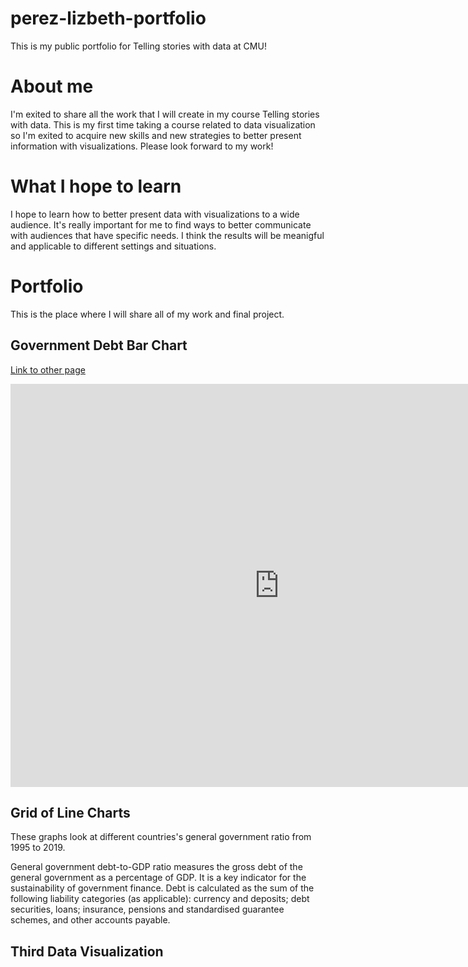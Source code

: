 # perez-lizbeth-portfolio
This is my public portfolio for Telling stories with data at CMU! 

# About me 
I'm exited to share all the work that I will create in my course Telling stories with data. This is my first time taking a course related to data visualization so I'm exited to acquire new skills and new strategies to better present information with visualizations. Please look forward to my work!  

# What I hope to learn 
I hope to learn how to better present data with visualizations to a wide audience. It's really important for me to find ways to better communicate with audiences that have specific needs. I think the results will be meanigful and applicable to different settings and situations. 

# Portfolio
This is the place where I will share all of my work and final project. 

## Government Debt Bar Chart

[Link to other page](/dataviz2.md)

<iframe src="https://data.oecd.org/chart/6BhT" width="860" height="645" style="border: 0" mozallowfullscreen="true" webkitallowfullscreen="true" allowfullscreen="true"><a href="https://data.oecd.org/chart/6BhT" target="_blank">OECD Chart: General government debt, Total, % of GDP, Annual, 2020</a></iframe>

## Grid of Line Charts

These graphs look at different countries's general government ratio from 1995 to 2019.

General government debt-to-GDP ratio measures the gross debt of the general government as a percentage of GDP. 
It is a key indicator for the sustainability of government finance. 
Debt is calculated as the sum of the following liability categories (as applicable): currency and deposits; debt securities, loans; insurance, pensions and standardised guarantee schemes, and other accounts payable. 

<div class="flourish-embed flourish-chart" data-src="visualisation/8567894"><script src="https://public.flourish.studio/resources/embed.js"></script></div>

## Third Data Visualization


<div class="flourish-embed flourish-chart" data-src="visualisation/8568063"><script src="https://public.flourish.studio/resources/embed.js"></script></div>
